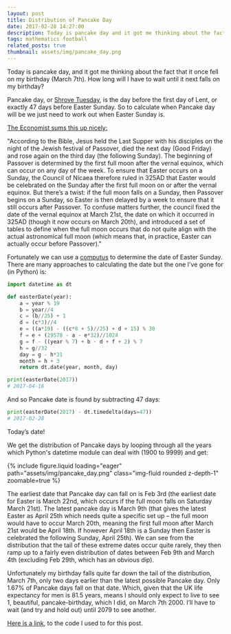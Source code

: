 ```yaml
---
layout: post
title: Distribution of Pancake Day
date: 2017-02-28 14:27:00
description: Today is pancake day and it got me thinking about the fact that I remember the day falling on my birthday (March 7th) just once in my lifetime. How long will I have to wait until it next falls on my birthday?
tags: mathematics football
related_posts: true
thumbnail: assets/img/pancake_day.png
---
```


Today is pancake day, and it got me thinking about the fact that it once fell on my birthday (March 7th). How long will I have to wait until it next falls on my birthday?

Pancake day, or [Shrove Tuesday](https://en.wikipedia.org/wiki/Shrove_Tuesday), is the day before the first day of Lent, or exactly 47 days before Easter Sunday. So to calculate when Pancake day will be we just need to work out when Easter Sunday is.

[The Economist sums this up nicely:](http://www.economist.com/blogs/economist-explains/2013/03/economist-explains-why-easter-moves-around)

"According to the Bible, Jesus held the Last Supper with his disciples on the night of the Jewish festival of Passover, died the next day (Good Friday) and rose again on the third day (the following Sunday). The beginning of Passover is determined by the first full moon after the vernal equinox, which can occur on any day of the week. To ensure that Easter occurs on a Sunday, the Council of Nicaea therefore ruled in 325AD that Easter would be celebrated on the Sunday after the first full moon on or after the vernal equinox. But there’s a twist: if the full moon falls on a Sunday, then Passover begins on a Sunday, so Easter is then delayed by a week to ensure that it still occurs after Passover. To confuse matters further, the council fixed the date of the vernal equinox at March 21st, the date on which it occurred in 325AD (though it now occurs on March 20th), and introduced a set of tables to define when the full moon occurs that do not quite align with the actual astronomical full moon (which means that, in practice, Easter can actually occur before Passover)."

Fortunately we can use a [computus](https://en.wikipedia.org/wiki/Computus) to determine the date of Easter Sunday. There are many approaches to calculating the date but the one I've gone for (in Python) is:

```python
import datetime as dt

def easterDate(year):
    a = year % 19
    b = year//4
    c = (b//25) + 1
    d = (c*3)//4
    e = ((a*19) - ((c*8 + 5)//25) + d + 15) % 30
    f = e + (29578 - a - e*32)//1024
    g = f - ((year % 7) + b - d + f + 2) % 7
    h = g//32
    day = g - h*31
    month = h + 3
    return dt.date(year, month, day)

print(easterDate(2017))
# 2017-04-16
```

And so Pancake date is found by subtracting 47 days:

```python
print(easterDate(2017) - dt.timedelta(days=47))
# 2017-02-28
```

Today’s date!

We get the distribution of Pancake days by looping through all the years which Python's datetime module can deal with (1900 to 9999) and get:

<div class="row mt-3">
    <div class="col-sm mt-3 mt-md-0">
        {% include figure.liquid loading="eager" path="assets/img/pancake_day.png" class="img-fluid rounded z-depth-1" zoomable=true %}
    </div>
</div>

The earliest date that Pancake day can fall on is Feb 3rd (the earliest date for Easter is March 22nd, which occurs if the full moon falls on Saturday March 21st). The latest pancake day is March 9th (that gives the latest Easter as April 25th which needs quite a specific set up – the full moon would have to occur March 20th, meaning the first full moon after March 21st would be April 18th. If however April 18th is a Sunday then Easter is celebrated the following Sunday, April 25th). We can see from the distribution that the tail of these extreme dates occur quite rarely, they then ramp up to a fairly even distribution of dates between Feb 9th and March 4th (excluding Feb 29th, which has an obvious dip).

Unfortunately my birthday falls quite far down the tail of the distribution, March 7th, only two days earlier than the latest possible Pancake day. Only 1.67% of Pancake days fall on that date. Which, given that the UK life expectancy for men is 81.5 years, means I should only expect to live to see 1, beautiful, pancake-birthday, which I did, on March 7th 2000. I’ll have to wait (and try and hold out) until 2079 to see another.

[Here is a link](/assets/code/Shrove_Tue_Dist.py), to the code I used to for this post.
